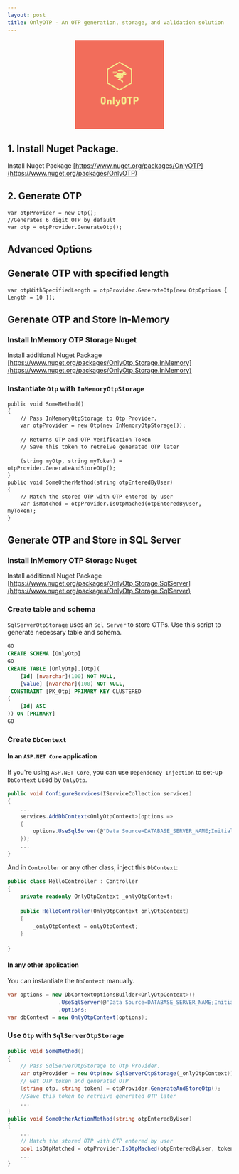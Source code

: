 ```yaml
---
layout: post
title: OnlyOTP - An OTP generation, storage, and validation solution
---
```



<p align="center">
  <img src="https://raw.githubusercontent.com/OnlyOTP/OnlyOtpAssets/master/images/facebook_profile_image.png" alt="OnlyOTP Logo" width="200" />
</p>


## 1. Install Nuget Package.
Install Nuget Package [https://www.nuget.org/packages/OnlyOTP](https://www.nuget.org/packages/OnlyOTP)

## 2. Generate OTP

````CSharp
var otpProvider = new Otp();
//Generates 6 digit OTP by default
var otp = otpProvider.GenerateOtp();
````

## Advanced Options

## Generate OTP with specified length

````CSharp
var otpWithSpecifiedLength = otpProvider.GenerateOtp(new OtpOptions { Length = 10 });
````

## Gerenate OTP and Store In-Memory
### Install InMemory OTP Storage Nuget
Install additional Nuget Package [https://www.nuget.org/packages/OnlyOtp.Storage.InMemory](https://www.nuget.org/packages/OnlyOtp.Storage.InMemory)
### Instantiate `Otp` with `InMemoryOtpStorage`

````CSharp
public void SomeMethod()
{
    // Pass InMemoryOtpStorage to Otp Provider.
    var otpProvider = new Otp(new InMemoryOtpStorage());

    // Returns OTP and OTP Verification Token
    // Save this token to retreive generated OTP later

    (string myOtp, string myToken) = otpProvider.GenerateAndStoreOtp();
}
public void SomeOtherMethod(string otpEnteredByUser)
{
    // Match the stored OTP with OTP entered by user
    var isMatched = otpProvider.IsOtpMached(otpEnteredByUser, myToken);
}
````
## Generate OTP and Store in SQL Server

### Install InMemory OTP Storage Nuget
Install additional Nuget Package [https://www.nuget.org/packages/OnlyOtp.Storage.SqlServer](https://www.nuget.org/packages/OnlyOtp.Storage.SqlServer)
### Create table and schema
`SqlServerOtpStorage` uses an `Sql Server` to store OTPs. Use this script to generate necessary table and schema.
````sql
GO
CREATE SCHEMA [OnlyOtp]
GO
CREATE TABLE [OnlyOtp].[Otp](
	[Id] [nvarchar](100) NOT NULL,
	[Value] [nvarchar](100) NOT NULL,
 CONSTRAINT [PK_Otp] PRIMARY KEY CLUSTERED 
(
	[Id] ASC
)) ON [PRIMARY]
GO


````

### Create `DbContext`
#### In an `ASP.NET Core` application
If you're using `ASP.NET Core`, you can use `Dependency Injection` to set-up `DbContext` used by `OnlyOtp`.
````csharp
public void ConfigureServices(IServiceCollection services)
{
    ...
    services.AddDbContext<OnlyOtpContext>(options =>
    {        
        options.UseSqlServer(@"Data Source=DATABASE_SERVER_NAME;Initial Catalog=DATABASE_NAME;Integrated Security=True;");
    });
    ...
}
````
And in `Controller` or any other class, inject this `DbContext`:
````csharp
public class HelloController : Controller
{
    private readonly OnlyOtpContext _onlyOtpContext;

    public HelloController(OnlyOtpContext onlyOtpContext)
    {
        _onlyOtpContext = onlyOtpContext;
    }
    
}
````
#### In any other application
You can instantiate the `DbContext` manually.
````csharp
var options = new DbContextOptionsBuilder<OnlyOtpContext>()
                .UseSqlServer(@"Data Source=DATABASE_SERVER_NAME;Initial Catalog=DATABASE_NAME;Integrated Security=True;")
                .Options;
var dbContext = new OnlyOtpContext(options);
````
### Use `Otp` with `SqlServerOtpStorage`
````csharp
public void SomeMethod()
{
    // Pass SqlServerOtpStorage to Otp Provider.
    var otpProvider = new Otp(new SqlServerOtpStorage(_onlyOtpContext));
    // Get OTP token and generated OTP
    (string otp, string token) = otpProvider.GenerateAndStoreOtp();
    //Save this token to retreive generated OTP later
    ...
}
public void SomeOtherActionMethod(string otpEnteredByUser)
{
    ...
    // Match the stored OTP with OTP entered by user
    bool isOtpMatched = otpProvider.IsOtpMached(otpEnteredByUser, token);
    ...
}
````
